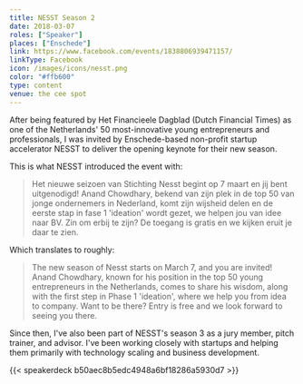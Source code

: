 ```yaml
---
title: NESST Season 2
date: 2018-03-07
roles: ["Speaker"]
places: ["Enschede"]
link: https://www.facebook.com/events/1838806939471157/
linkType: Facebook
icon: /images/icons/nesst.png
color: "#ffb600"
type: content
venue: the cee spot
---
```


After being featured by Het Financieele Dagblad (Dutch Financial Times) as one of the Netherlands' 50 most-innovative young entrepreneurs and professionals, I was invited by Enschede-based non-profit startup accelerator NESST to deliver the opening keynote for their new season.

<!--more-->

This is what NESST introduced the event with:

> Het nieuwe seizoen van Stichting Nesst begint op 7 maart en jij bent uitgenodigd! Anand Chowdhary, bekend van zijn plek in de top 50 van jonge ondernemers in Nederland, komt zijn wijsheid delen en de eerste stap in fase 1 'ideation' wordt gezet, we helpen jou van idee naar BV. Zin om erbij te zijn? De toegang is gratis en we kijken eruit je daar te zien.

Which translates to roughly:

> The new season of Nesst starts on March 7, and you are invited! Anand Chowdhary, known for his position in the top 50 young entrepreneurs in the Netherlands, comes to share his wisdom, along with the first step in Phase 1 'ideation', where we help you from idea to company. Want to be there? Entry is free and we look forward to seeing you there.

Since then, I've also been part of NESST's season 3 as a jury member, pitch trainer, and advisor. I've been working closely with startups and helping them primarily with technology scaling and business development.

{{< speakerdeck b50aec8b5edc4948a6bf18286a5930d7 >}}